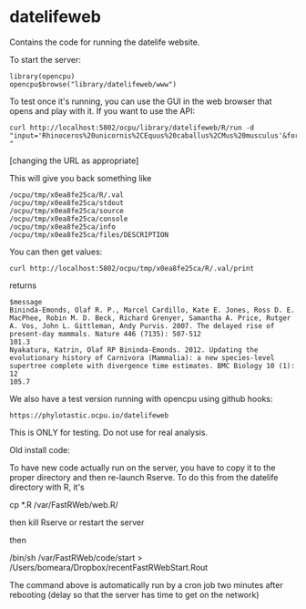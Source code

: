 # datelifeweb
Contains the code for running the datelife website.

To start the server:

```
library(opencpu)
opencpu$browse("library/datelifeweb/www")
```

To test once it's running, you can use the GUI in the web browser that opens and play with it. If you want to use the API:

```
curl http://localhost:5802/ocpu/library/datelifeweb/R/run -d "input='Rhinoceros%20unicornis%2CEquus%20caballus%2CMus%20musculus'&format='mrca' "
```

[changing the URL as appropriate]

This will give you back something like
```
/ocpu/tmp/x0ea8fe25ca/R/.val
/ocpu/tmp/x0ea8fe25ca/stdout
/ocpu/tmp/x0ea8fe25ca/source
/ocpu/tmp/x0ea8fe25ca/console
/ocpu/tmp/x0ea8fe25ca/info
/ocpu/tmp/x0ea8fe25ca/files/DESCRIPTION
```

You can then get values:

```
curl http://localhost:5802/ocpu/tmp/x0ea8fe25ca/R/.val/print
```

returns
```
$message
Bininda-Emonds, Olaf R. P., Marcel Cardillo, Kate E. Jones, Ross D. E. MacPhee, Robin M. D. Beck, Richard Grenyer, Samantha A. Price, Rutger A. Vos, John L. Gittleman, Andy Purvis. 2007. The delayed rise of present-day mammals. Nature 446 (7135): 507-512
101.3
Nyakatura, Katrin, Olaf RP Bininda-Emonds. 2012. Updating the evolutionary history of Carnivora (Mammalia): a new species-level supertree complete with divergence time estimates. BMC Biology 10 (1): 12
105.7
```


We also have a test version running with opencpu using github hooks:

```
https://phylotastic.ocpu.io/datelifeweb
```

This is ONLY for testing. Do not use for real analysis.

Old install code:

To have new code actually run on the server, you have to copy it to the proper directory and then re-launch Rserve. To do this from the datelife directory with R, it's

cp *.R /var/FastRWeb/web.R/

then kill Rserve or restart the server

then

/bin/sh /var/FastRWeb/code/start > /Users/bomeara/Dropbox/recentFastRWebStart.Rout

The command above is automatically run by a cron job two minutes after rebooting (delay so that the server has time to get on the network)

